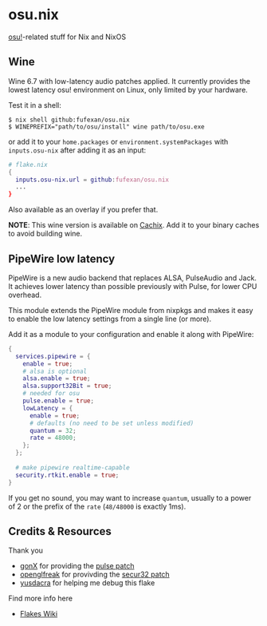 # osu.nix

[osu!](https://osu.ppy.sh)-related stuff for Nix and NixOS

## Wine

Wine 6.7 with low-latency audio patches applied. It currently provides the
lowest latency osu! environment on Linux, only limited by your hardware.

Test it in a shell:
```
$ nix shell github:fufexan/osu.nix
$ WINEPREFIX="path/to/osu/install" wine path/to/osu.exe
```
or add it to your `home.packages` or `environment.systemPackages` with
`inputs.osu-nix` after adding it as an input:
```nix
# flake.nix
{
  inputs.osu-nix.url = github:fufexan/osu.nix
  ...
}
```

Also available as an overlay if you prefer that.

**NOTE**: This wine version is available on
[Cachix](https://app.cachix.org/cache/osu-nix). Add it to your binary caches
to avoid building wine.

## PipeWire low latency

PipeWire is a new audio backend that replaces ALSA, PulseAudio and Jack. It
achieves lower latency than possible previously with Pulse, for lower CPU
overhead.

This module extends the PipeWire module from nixpkgs and makes it easy to
enable the low latency settings from a single line (or more).

Add it as a module to your configuration and enable it along with PipeWire:
```nix
{
  services.pipewire = {
    enable = true;
    # alsa is optional
    alsa.enable = true;
    alsa.support32Bit = true;
    # needed for osu
    pulse.enable = true;
    lowLatency = {
      enable = true;
      # defaults (no need to be set unless modified)
      quantum = 32;
      rate = 48000;
    };
  };
  
  # make pipewire realtime-capable
  security.rtkit.enable = true;
}
```

If you get no sound, you may want to increase `quantum`, usually to a power of
2 or the prefix of the `rate` (`48/48000` is exactly 1ms).

## Credits & Resources
 
Thank you
- [gonX](https://github.com/gonX) for providing the
[pulse patch](https://drive.google.com/drive/folders/17MVlyXixv7uS3JW4B-H8oS4qgLn7eBw5)
- [openglfreak](https://github.com/openglfreak) for provivding the
[secur32 patch](https://github.com/openglfreak/wine-tkg-userpatches/blob/next/patches/0010-crypto/ps0004-secur32-Fix-crash-from-invalid-context-in-InitializeSecurityConte.patch)
- [yusdacra](https://github.com/yusdacra) for helping me debug this flake

Find more info here
- [Flakes Wiki](https://nixos.wiki/wiki/Flakes)
